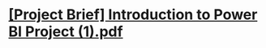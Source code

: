 # [[Project Brief] Introduction to Power BI Project (1).pdf](https://github.com/someda1/Introduction-to-PowerBI-Project/files/9873530/Project.Brief.Introduction.to.Power.BI.Project.1.pdf)
